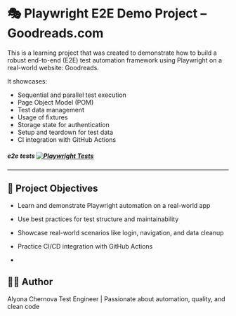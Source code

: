 
# 🎭 Playwright E2E Demo Project – Goodreads.com


This is a learning project that was created to demonstrate how to build a robust end-to-end (E2E) test automation framework using Playwright on a real-world website: Goodreads.

It showcases:
- Sequential and parallel test execution
- Page Object Model (POM)
- Test data management
- Usage of fixtures
- Storage state for authentication
- Setup and teardown for test data
- CI integration with GitHub Actions

##### e2e tests  [![Playwright Tests](https://github.com/AlyonaCher/playwright-goodreads-e2e/actions/workflows/playwright.yml/badge.svg)](https://github.com/AlyonaCher/playwright-goodreads-e2e/actions/workflows/playwright.yml)
---

## 🎯 Project Objectives

- Learn and demonstrate Playwright automation on a real-world app
- Use best practices for test structure and maintainability
- Showcase real-world scenarios like login, navigation, and data cleanup
- Practice CI/CD integration with GitHub Actions

- 

## 👩‍💻 Author
Alyona Chernova
Test Engineer | Passionate about automation, quality, and clean code

